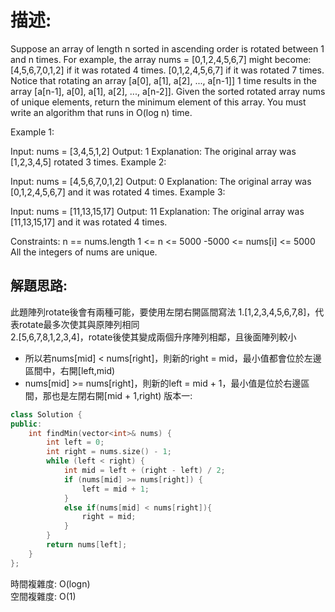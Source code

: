 # 描述:
Suppose an array of length n sorted in ascending order is rotated between 1 and n times. For example, the array nums = [0,1,2,4,5,6,7] might become:
[4,5,6,7,0,1,2] if it was rotated 4 times.
[0,1,2,4,5,6,7] if it was rotated 7 times.
Notice that rotating an array [a[0], a[1], a[2], ..., a[n-1]] 1 time results in the array [a[n-1], a[0], a[1], a[2], ..., a[n-2]].
Given the sorted rotated array nums of unique elements, return the minimum element of this array.
You must write an algorithm that runs in O(log n) time.

Example 1:

Input: nums = [3,4,5,1,2]
Output: 1
Explanation: The original array was [1,2,3,4,5] rotated 3 times.
Example 2:

Input: nums = [4,5,6,7,0,1,2]
Output: 0
Explanation: The original array was [0,1,2,4,5,6,7] and it was rotated 4 times.
Example 3:

Input: nums = [11,13,15,17]
Output: 11
Explanation: The original array was [11,13,15,17] and it was rotated 4 times. 
 
Constraints:
n == nums.length
1 <= n <= 5000
-5000 <= nums[i] <= 5000
All the integers of nums are unique.

## 解題思路:
此題陣列rotate後會有兩種可能，要使用左閉右開區間寫法
1.[1,2,3,4,5,6,7,8]，代表rotate最多次使其與原陣列相同  
2.[5,6,7,8,1,2,3,4]，rotate後使其變成兩個升序陣列相鄰，且後面陣列較小  
* 所以若nums[mid] < nums[right]，則新的right = mid，最小值都會位於左邊區間中，右開[left,mid)  
* nums[mid] >= nums[right]，則新的left = mid + 1，最小值是位於右邊區間，那也是左閉右開[mid + 1,right)
版本一:
```C++
class Solution {
public:
    int findMin(vector<int>& nums) {
        int left = 0;
        int right = nums.size() - 1;
        while (left < right) {
            int mid = left + (right - left) / 2;
            if (nums[mid] >= nums[right]) {
                left = mid + 1;
            } 
            else if(nums[mid] < nums[right]){
                right = mid;
            }
        }
        return nums[left];
    }
};
```
時間複雜度: O(logn)  
空間複雜度: O(1)